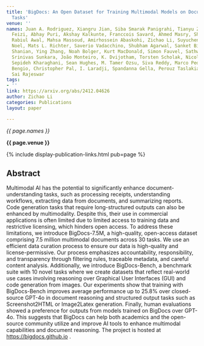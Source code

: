 ```yaml
---
title: 'BigDocs: An Open Dataset for Training Multimodal Models on Document and Code
  Tasks'
venue: ''
names: Juan A. Rodriguez, Xiangru Jian, Siba Smarak Panigrahi, Tianyu Zhang, Aarash
  Feizi, Abhay Puri, Akshay Kalkunte, Franccois Savard, Ahmed Masry, Shravan Nayak,
  Rabiul Awal, Mahsa Massoud, Amirhossein Abaskohi, Zichao Li, Suyuchen Wang, Pierre-Andr'e
  Noel, Mats L. Richter, Saverio Vadacchino, Shubham Agarwal, Sanket Biswas, Sara
  Shanian, Ying Zhang, Noah Bolger, Kurt MacDonald, Simon Fauvel, Sathwik Tejaswi,
  Srinivas Sunkara, João Monteiro, K. Dvijotham, Torsten Scholak, Nicolas Chapados,
  Sepideh Kharaghani, Sean Hughes, M. Tamer Ozsu, Siva Reddy, Marco Pedersoli, Y.
  Bengio, Christopher Pal, I. Laradji, Spandanna Gella, Perouz Taslakian, David Vázquez,
  Sai Rajeswar
tags:
- ''
link: https://arxiv.org/abs/2412.04626
author: Zichao Li
categories: Publications
layout: paper

---
```


*{{ page.names }}*

**{{ page.venue }}**

{% include display-publication-links.html pub=page %}

## Abstract

Multimodal AI has the potential to significantly enhance document-understanding tasks, such as processing receipts, understanding workflows, extracting data from documents, and summarizing reports. Code generation tasks that require long-structured outputs can also be enhanced by multimodality. Despite this, their use in commercial applications is often limited due to limited access to training data and restrictive licensing, which hinders open access. To address these limitations, we introduce BigDocs-7.5M, a high-quality, open-access dataset comprising 7.5 million multimodal documents across 30 tasks. We use an efficient data curation process to ensure our data is high-quality and license-permissive. Our process emphasizes accountability, responsibility, and transparency through filtering rules, traceable metadata, and careful content analysis. Additionally, we introduce BigDocs-Bench, a benchmark suite with 10 novel tasks where we create datasets that reflect real-world use cases involving reasoning over Graphical User Interfaces (GUI) and code generation from images. Our experiments show that training with BigDocs-Bench improves average performance up to 25.8% over closed-source GPT-4o in document reasoning and structured output tasks such as Screenshot2HTML or Image2Latex generation. Finally, human evaluations showed a preference for outputs from models trained on BigDocs over GPT-4o. This suggests that BigDocs can help both academics and the open-source community utilize and improve AI tools to enhance multimodal capabilities and document reasoning. The project is hosted at https://bigdocs.github.io .